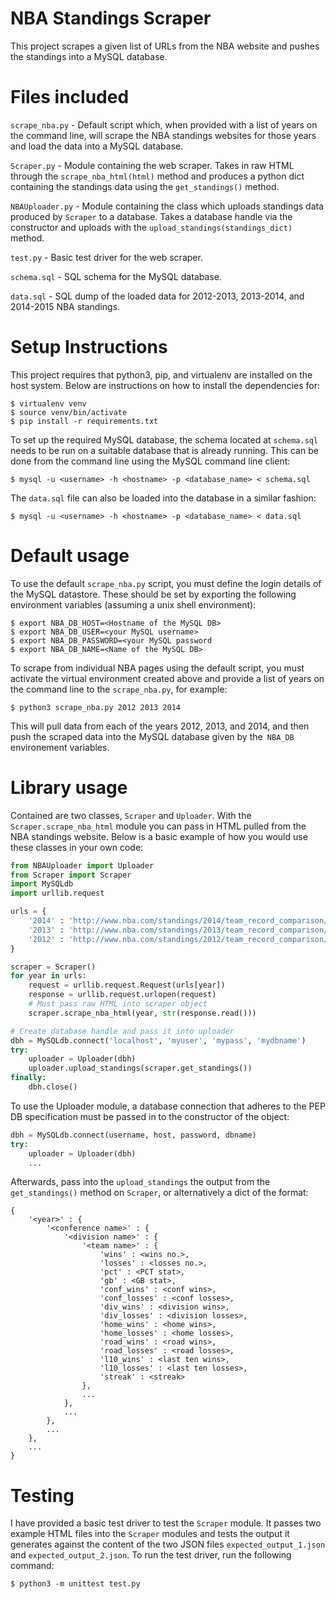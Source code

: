 # NBA Standings Scraper

This project scrapes a given list of URLs from the NBA website and pushes the standings into a MySQL database. 

Files included
==============
`scrape_nba.py` - Default script which, when provided with a list of years on the command line, will scrape the NBA standings websites for those years and load the data into a MySQL database.

`Scraper.py` - Module containing the web scraper. Takes in raw HTML through the `scrape_nba_html(html)` method and produces a python dict containing the standings data using the `get_standings()` method.

`NBAUploader.py` - Module containing the class which uploads standings data produced by `Scraper` to a database. Takes a database handle via the constructor and uploads with the `upload_standings(standings_dict)` method.

`test.py` - Basic test driver for the web scraper.

`schema.sql` - SQL schema for the MySQL database.

`data.sql` - SQL dump of the loaded data for 2012-2013, 2013-2014, and 2014-2015 NBA standings.

Setup Instructions
============
This project requires that python3, pip, and virtualenv are installed on the host system. Below are instructions on how to install the dependencies for:
```
$ virtualenv venv
$ source venv/bin/activate
$ pip install -r requirements.txt
```
To set up the required MySQL database, the schema located at `schema.sql` needs to be run on a suitable database that is already running. This can be done from the command line using the MySQL command line client:
```
$ mysql -u <username> -h <hostname> -p <database_name> < schema.sql
```
The `data.sql` file can also be loaded into the database in a similar fashion:
```
$ mysql -u <username> -h <hostname> -p <database_name> < data.sql
```

Default usage
=============

To use the default `scrape_nba.py` script, you must define the login details of the MySQL datastore. These should be set by exporting the following environment variables (assuming a unix shell environment):

```
$ export NBA_DB_HOST=<Hostname of the MySQL DB> 
$ export NBA_DB_USER=<your MySQL username>
$ export NBA_DB_PASSWORD=<your MySQL password
$ export NBA_DB_NAME=<Name of the MySQL DB>
```

To scrape from individual NBA pages using the default script, you must activate the virtual environment created above and provide a list of years on the command line to the `scrape_nba.py`, for example:

```
$ python3 scrape_nba.py 2012 2013 2014
```

This will pull data from each of the years 2012, 2013, and 2014, and then push the scraped data into the MySQL database given by the` NBA_DB` environement variables.

Library usage
=============
Contained are two classes, `Scraper` and `Uploader`. With the `Scraper.scrape_nba_html` module you can pass in HTML pulled from the NBA standings website. 
Below is a basic example of how you would use these classes in your own code:

```py
from NBAUploader import Uploader
from Scraper import Scraper
import MySQLdb 
import urllib.request

urls = {
	'2014' : 'http://www.nba.com/standings/2014/team_record_comparison/conferenceNew_Std_Div.html',
	'2013' : 'http://www.nba.com/standings/2013/team_record_comparison/conferenceNew_Std_Div.html',
	'2012' : 'http://www.nba.com/standings/2012/team_record_comparison/conferenceNew_Std_Div.html'
}

scraper = Scraper()
for year in urls:
	request = urllib.request.Request(urls[year])
	response = urllib.request.urlopen(request)
	# Must pass raw HTML into scraper object
	scraper.scrape_nba_html(year, str(response.read()))

# Create database handle and pass it into uploader
dbh = MySQLdb.connect('localhost', 'myuser', 'mypass', 'mydbname')
try:
	uploader = Uploader(dbh)
	uploader.upload_standings(scraper.get_standings())
finally:
	dbh.close()
```

To use the Uploader module, a database connection that adheres to the PEP DB specification must be passed in to the constructor of the object:
```py
dbh = MySQLdb.connect(username, host, password, dbname)
try:
	uploader = Uploader(dbh)
	...
```
Afterwards, pass into the `upload_standings` the output from the `get_standings()` method on `Scraper`, or alternatively a dict of the format:
```
{
	'<year>' : {
		'<conference name>' : {
			'<division name>' : {
				'<team name>' : {
					'wins' : <wins no.>,
					'losses' : <losses no.>,
					'pct' : <PCT stat>,
					'gb' : <GB stat>,
					'conf_wins' : <conf wins>,
					'conf_losses' : <conf losses>,
					'div_wins' : <division wins>,
					'div_losses' : <division losses>,
					'home_wins' : <home wins>,
					'home_losses' : <home losses>,
					'road_wins' : <road wins>,
					'road_losses' : <road losses>,
					'l10_wins' : <last ten wins>,
					'l10_losses' : <last ten losses>,
					'streak' : <streak>
				},
				...
			},
			...
		},
		...
	},
	...
}
```

Testing
=======
I have provided a basic test driver to test the `Scraper` module. It passes two example HTML files into the `Scraper` modules and tests the output it generates against the content of the two JSON files `expected_output_1.json` and `expected_output_2.json`. To run the test driver, run the following command:
```
$ python3 -m unittest test.py
```


